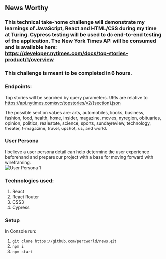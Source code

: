 ## News Worthy

### This technical take-home challenge will demonstrate my learnings of JavaScript, React and HTML/CSS during my time at Turing. Cypress testing will be used to do end-to-end testing of the application.  The New York Times API will be consumed and is available here: https://developer.nytimes.com/docs/top-stories-product/1/overview

### This challenge is meant to be completed in 6 hours.

### Endpoints:
Top stories will be searched by query parameters. URIs are relative to https://api.nytimes.com/svc/topstories/v2/{section}.json

The possible section values are: arts, automobiles, books, business, fashion, food, health, home, insider, magazine, movies, nyregion, obituaries, opinion, politics, realestate, science, sports, sundayreview, technology, theater, t-magazine, travel, upshot, us, and world.

### User Persona
I believe a user persona detail can help determine the user experience beforehand and prepare our project with a base for moving forward with wireframing.  
![User Persona 1](https://user-images.githubusercontent.com/71858456/120398647-dfa86d80-c2f7-11eb-9039-a276cdac0e79.png)

### Technologies used:
1. React
2. React Router
3. CSS3
4. Cypress

### Setup
In Console run:
1. ```git clone https://github.com/percworld/news.git```
2. ```npm i```
3. ```npm start```



